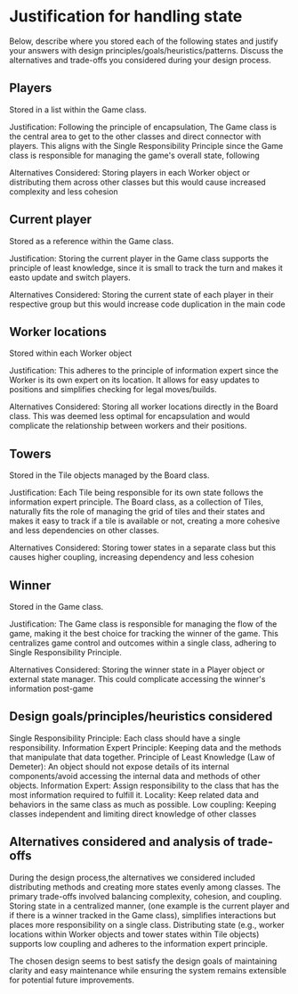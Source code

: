 # Justification for handling state
Below, describe where you stored each of the following states and justify your answers with design principles/goals/heuristics/patterns. Discuss the alternatives and trade-offs you considered during your design process.

## Players
Stored in a list within the Game class.

Justification: Following the principle of encapsulation, The Game class is the central area to get to the other classes and direct connector with players. This aligns with the Single Responsibility Principle since the Game class is responsible for managing the game's overall state, following 

Alternatives Considered: Storing players in each Worker object or distributing them across other classes but this would cause increased complexity and less cohesion

## Current player
Stored as a reference within the Game class.

Justification: Storing the current player in the Game class supports the principle of least knowledge, since it is small to track the turn and makes it easto update and switch players.

Alternatives Considered: Storing the current state of each player in their respective group but this would increase code duplication in the main code

## Worker locations
Stored within each Worker object

Justification: This adheres to the principle of information expert since the Worker is its own expert on its location. It allows for easy updates to positions and simplifies checking for legal moves/builds.

Alternatives Considered: Storing all worker locations directly in the Board class. This was deemed less optimal for encapsulation and would complicate the relationship between workers and their positions.

## Towers
Stored in the Tile objects managed by the Board class.

Justification: Each Tile being responsible for its own state follows the information expert principle. The Board class, as a collection of Tiles, naturally fits the role of managing the grid of tiles and their states and makes it easy to track if a tile is available or not, creating a more cohesive and less dependencies on other classes.

Alternatives Considered: Storing tower states in a separate class but this causes higher coupling, increasing dependency and less cohesion

## Winner
Stored in the Game class.

Justification: The Game class is responsible for managing the flow of the game, making it the best choice for tracking the winner of the game. This centralizes game control and outcomes within a single class, adhering to Single Responsibility Principle.

Alternatives Considered: Storing the winner state in a Player object or external state manager. This could complicate accessing the winner's information post-game

## Design goals/principles/heuristics considered
Single Responsibility Principle: Each class should have a single responsibility.
Information Expert Principle: Keeping data and the methods that manipulate that data together.
Principle of Least Knowledge (Law of Demeter): An object should not expose details of its internal components/avoid accessing the internal data and methods of other objects.
Information Expert: Assign responsibility to the class that has the most information required to fulfill it.
Locality: Keep related data and behaviors in the same class as much as possible.
Low coupling: Keeping classes independent and limiting direct knowledge of other classes

## Alternatives considered and analysis of trade-offs
During the design process,the alternatives we considered included distributing methods and creating more states evenly among classes. The primary trade-offs involved balancing complexity, cohesion, and coupling. Storing state in a centralized manner, (one example is the current player and if there is a winner tracked in the Game class), simplifies interactions but places more responsibility on a single class. Distributing state (e.g., worker locations within Worker objects and tower states within Tile objects) supports low coupling and adheres to the information expert principle.

The chosen design seems to best satisfy the design goals of maintaining clarity and easy maintenance while ensuring the system remains extensible for potential future improvements.